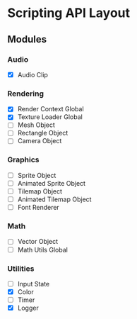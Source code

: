 # Scripting API Layout

## Modules

### Audio
- [x] Audio Clip

### Rendering
- [x] Render Context Global
- [x] Texture Loader Global
- [ ] Mesh Object
- [ ] Rectangle Object
- [ ] Camera Object

### Graphics
- [ ] Sprite Object
- [ ] Animated Sprite Object
- [ ] Tilemap Object
- [ ] Animated Tilemap Object
- [ ] Font Renderer

### Math
- [ ] Vector Object
- [ ] Math Utils Global

### Utilities
- [ ] Input State
- [x] Color
- [ ] Timer
- [x] Logger